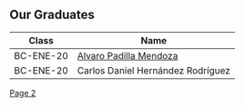 ## Our Graduates

Class | Name 
--- | --- |
BC-ENE-20 | [Alvaro Padilla Mendoza](https://github.com/bright-coders/certificates/blob/master/img/resume.html)
BC-ENE-20 | Carlos Daniel Hernández Rodríguez

<a href="https://github.com/bright-coders/certificates/blob/master/img/resume.html">Page 2</a>
